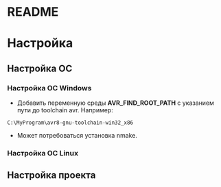 README
======

# Настройка

## Настройка ОС

### Настройка ОС Windows

- Добавить переменную среды **AVR_FIND_ROOT_PATH** с указанием пути до toolchain avr. Например:
```
C:\MyProgram\avr8-gnu-toolchain-win32_x86
```
- Может потребоваться установка nmake.

### Настройка ОС Linux

## Настройка проекта


